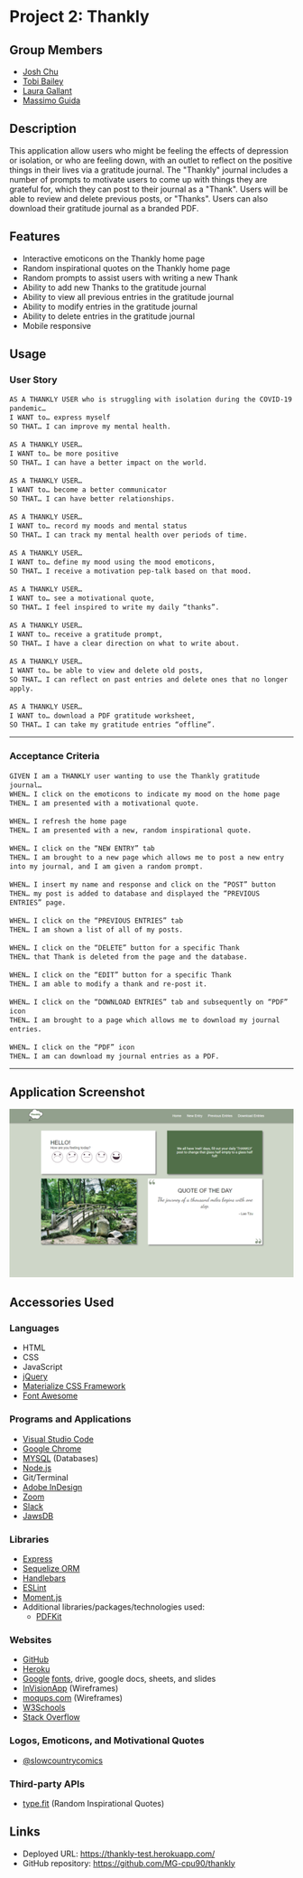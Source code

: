 # Project 2: Thankly

## Group Members
* [Josh Chu](https://github.com/JCCCHU)
* [Tobi Bailey](https://github.com/tobi-bailey)
* [Laura Gallant](https://github.com/lauragallant)
* [Massimo Guida](https://github.com/MG-cpu90)

## Description
This application allow users who might be feeling the effects of depression or isolation, or who are feeling down, with an outlet to reflect on the positive things in their lives via a gratitude journal. The "Thankly" journal includes a number of prompts to motivate users to come up with things they are grateful for, which they can post to their journal as a "Thank". Users will be able to review and delete previous posts, or "Thanks". Users can also download their gratitude journal as a branded PDF.

## Features
* Interactive emoticons on the Thankly home page
* Random inspirational quotes on the Thankly home page
* Random prompts to assist users with writing a new Thank
* Ability to add new Thanks to the gratitude journal
* Ability to view all previous entries in the gratitude journal
* Ability to modify entries in the gratitude journal
* Ability to delete entries in the gratitude journal
* Mobile responsive

## Usage
### User Story
```
AS A THANKLY USER who is struggling with isolation during the COVID-19 pandemic…
I WANT to… express myself
SO THAT… I can improve my mental health.

AS A THANKLY USER…
I WANT to… be more positive
SO THAT… I can have a better impact on the world.

AS A THANKLY USER…
I WANT to… become a better communicator
SO THAT… I can have better relationships.

AS A THANKLY USER…
I WANT to… record my moods and mental status
SO THAT… I can track my mental health over periods of time.

AS A THANKLY USER…
I WANT to… define my mood using the mood emoticons,
SO THAT… I receive a motivation pep-talk based on that mood.

AS A THANKLY USER…
I WANT to… see a motivational quote,
SO THAT… I feel inspired to write my daily “thanks”.

AS A THANKLY USER…
I WANT to… receive a gratitude prompt,
SO THAT… I have a clear direction on what to write about.

AS A THANKLY USER…
I WANT to… be able to view and delete old posts,
SO THAT… I can reflect on past entries and delete ones that no longer apply.

AS A THANKLY USER…
I WANT to… download a PDF gratitude worksheet,
SO THAT… I can take my gratitude entries “offline”.

```
- - -

### Acceptance Criteria
```
GIVEN I am a THANKLY user wanting to use the Thankly gratitude journal…
WHEN… I click on the emoticons to indicate my mood on the home page
THEN… I am presented with a motivational quote.

WHEN… I refresh the home page
THEN… I am presented with a new, random inspirational quote.

WHEN… I click on the “NEW ENTRY” tab
THEN… I am brought to a new page which allows me to post a new entry into my journal, and I am given a random prompt.

WHEN… I insert my name and response and click on the “POST” button
THEN… my post is added to database and displayed the “PREVIOUS ENTRIES” page.

WHEN… I click on the “PREVIOUS ENTRIES” tab
THEN… I am shown a list of all of my posts.

WHEN… I click on the “DELETE” button for a specific Thank
THEN… that Thank is deleted from the page and the database.

WHEN… I click on the “EDIT” button for a specific Thank
THEN… I am able to modify a thank and re-post it.

WHEN… I click on the “DOWNLOAD ENTRIES” tab and subsequently on “PDF” icon
THEN… I am brought to a page which allows me to download my journal entries.

WHEN… I click on the “PDF” icon
THEN… I am can download my journal entries as a PDF.
```
- - -

## Application Screenshot

![alt text](./public/assets/images/home_page_screenshot.png "Thankly Home Page Screen Shot")

## Accessories Used
### Languages
* HTML
* CSS
* JavaScript
* [jQuery](https://jquery.com/)
* [Materialize CSS Framework](https://materializecss.com/)
* [Font Awesome](https://fontawesome.com/)

### Programs and Applications
* [Visual Studio Code](https://code.visualstudio.com/)
* [Google Chrome](http://www.google.com/chrome)
* [MYSQL](https://www.mysql.com/) (Databases)
* [Node.js](https://nodejs.org/en/)
* Git/Terminal
* [Adobe InDesign](https://www.adobe.com/products/indesign.html)
* [Zoom](http://www.zoom.us/)
* [Slack](https://slack.com/intl/en-ca/)
* [JawsDB](https://devcenter.heroku.com/articles/jawsdb)

### Libraries
* [Express](https://expressjs.com/)
* [Sequelize ORM](https://sequelize.org/)
* [Handlebars](https://handlebarsjs.com/)
* [ESLint](https://eslint.org/)
* [Moment.js](https://momentjs.com/)
* Additional libraries/packages/technologies used:
    * [PDFKit](https://pdfkit.org/)

### Websites
* [GitHub](https://github.com/)
* [Heroku](https://www.heroku.com/)
* [Google](https://www.google.com) [fonts](https://fonts.google.com/), drive, google docs, sheets, and slides
* [InVisionApp](https://www.invisionapp.com/) (Wireframes)
* [moqups.com](https://moqups.com/) (Wireframes)
* [W3Schools](https://www.w3schools.com/)
* [Stack Overflow](https://stackoverflow.com/)

### Logos, Emoticons, and Motivational Quotes
* [@slowcountrycomics](https://www.instagram.com/slowcountrycomics/?hl=en)

### Third-party APIs 
* [type.fit](https://type.fit/api/quotes) (Random Inspirational Quotes)

## Links
* Deployed URL: https://thankly-test.herokuapp.com/
* GitHub repository: https://github.com/MG-cpu90/thankly